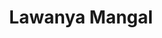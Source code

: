 ---
title: Lawanya Mangal
biosmall: "Lavanya is a 2020 batch student of Government Medical College, Ratlam."
biolarge: 
avatar: m
twitter:
instagram:
---